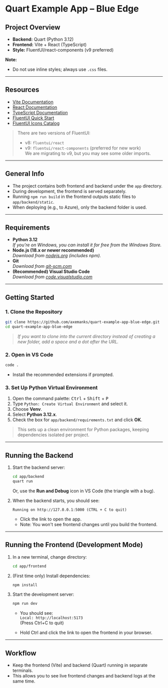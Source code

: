 # Quart Example App – Blue Edge

## Project Overview

- **Backend:** Quart (Python 3.12)
- **Frontend:** Vite + React (TypeScript)
- **Style:** FluentUI/react-components (v9 preferred)

**Note:**  
- Do not use inline styles; always use `.css` files.

---

## Resources

- [Vite Documentation](https://vite.dev/guide/)
- [React Documentation](https://react.dev/learn)
- [TypeScript Documentation](https://www.typescriptlang.org/docs/)
- [FluentUI Quick Start](https://react.fluentui.dev/?path=/docs/concepts-developer-quick-start--docs)
- [FluentUI Icons Catalog](https://react.fluentui.dev/?path=/docs/icons-catalog--docs)

> There are two versions of FluentUI:  
> - v8: `fluentui/react`  
> - v9: `fluentui/react-components` (preferred for new work)  
> We are migrating to v9, but you may see some older imports.

---

## General Info

- The project contains both frontend and backend under the `app` directory.
- During development, the frontend is served separately.
- Running `npm run build` in the frontend outputs static files to `app/backend/static`.
- When deploying (e.g., to Azure), only the backend folder is used.

---

## Requirements

- **Python 3.12**  
  _If you're on Windows, you can install it for free from the Windows Store._
- **Node.js (18.x or newer recommended)**  
  _Download from [nodejs.org](https://nodejs.org/) (includes npm)._
- **Git**  
  _Download from [git-scm.com](https://git-scm.com/)_
- **(Recommended) Visual Studio Code**  
  _Download from [code.visualstudio.com](https://code.visualstudio.com/)_

---

## Getting Started

### 1. Clone the Repository

```sh
git clone https://github.com/axemanks/quart-example-app-blue-edge.git
cd quart-example-app-blue-edge
```
> _If you want to clone into the current directory instead of creating a new folder, add a space and a dot after the URL._

### 2. Open in VS Code

```sh
code .
```
- Install the recommended extensions if prompted.

### 3. Set Up Python Virtual Environment

1. Open the command palette: <kbd>Ctrl</kbd> + <kbd>Shift</kbd> + <kbd>P</kbd>
2. Type `Python: Create Virtual Environment` and select it.
3. Choose **Venv**.
4. Select **Python 3.12.x**.
5. Check the box for `app/backend/requirements.txt` and click **OK**.

> This sets up a clean environment for Python packages, keeping dependencies isolated per project.

---

## Running the Backend

1. Start the backend server:

   ```sh
   cd app/backend
   quart run
   ```

   Or, use the **Run and Debug** icon in VS Code (the triangle with a bug).

2. When the backend starts, you should see:

   ```
   Running on http://127.0.0.1:5000 (CTRL + C to quit)
   ```

   - Click the link to open the app.
   - Note: You won't see frontend changes until you build the frontend.

---

## Running the Frontend (Development Mode)

1. In a new terminal, change directory:

   ```sh
   cd app/frontend
   ```

2. (First time only) Install dependencies:

   ```sh
   npm install
   ```

3. Start the development server:

   ```sh
   npm run dev
   ```

   - You should see:  
     `Local: http://localhost:5173`  
     (Press Ctrl+C to quit)

   - Hold Ctrl and click the link to open the frontend in your browser.

---

## Workflow

- Keep the frontend (Vite) and backend (Quart) running in separate terminals.
- This allows you to see live frontend changes and backend logs at the same time.
